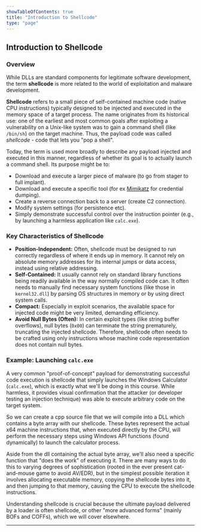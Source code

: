```yaml
---
showTableOfContents: true
title: "Introduction to Shellcode"
type: "page"
---
```


## Introduction to Shellcode
### Overview

While DLLs are standard components for legitimate software development, the term **shellcode** is more related to the world of
exploitation and malware development.

**Shellcode** refers to a small piece of self-contained machine code (native CPU instructions) typically designed to be injected 
and executed in the memory space of a target process. The name originates from its historical use: one of the earliest and 
most common goals after exploiting a vulnerability on a Unix-like system was to gain a command shell (like `/bin/sh`) on the 
target machine. Thus, the payload code was called _shellcode_ - code that lets you "pop a shell". 

Today, the term is used more broadly to describe any payload injected and executed in this manner, regardless of whether 
its goal is to actually launch a command shell. Its purpose might be to:
- Download and execute a larger piece of malware (to go from stager to full implant).
- Download and execute a specific tool (for ex [Mimikatz](https://attack.mitre.org/software/S0002/) for credential dumping).
- Create a reverse connection back to a server (create C2 connection).
- Modify system settings (for persistence etc).
- Simply demonstrate successful control over the instruction pointer (e.g., by launching a harmless application like `calc.exe`).

### Key Characteristics of Shellcode

- **Position-Independent:** Often, shellcode must be designed to run correctly regardless of where it ends up in memory. It cannot rely on absolute memory addresses for its internal jumps or data access, instead using relative addressing.
- **Self-Contained:** It usually cannot rely on standard library functions being readily available in the way normally compiled code can. It often needs to manually find necessary system functions (like those in `kernel32.dll`) by parsing OS structures in memory or by using direct system calls.
- **Compact:** Especially in exploit scenarios, the available space for injected code might be very limited, demanding efficiency.
- **Avoid Null Bytes (Often):** In certain exploit types (like string buffer overflows), null bytes (`0x00`) can terminate the string prematurely, truncating the injected shellcode. Therefore, shellcode often needs to be crafted using only instructions whose machine code representation does not contain null bytes.

### Example: Launching `calc.exe`

A very common "proof-of-concept" payload for demonstrating successful code execution is shellcode that simply launches the Windows Calculator (`calc.exe`), which is exactly what we'll be doing in this course. While harmless, it provides visual confirmation that the attacker (or developer testing an injection technique) was able to execute arbitrary code on the target system.

So we can create a cpp source file that we will compile into a DLL which contains a byte array with our shellcode. These bytes represent the actual x64 machine instructions that, when executed directly by the CPU, will perform the necessary steps using Windows API functions (found dynamically) to launch the calculator process.

Aside from the dll containing the actual byte array, we'll also need a specific function that "does the work" of executing it. There are many ways to do this to varying degrees of sophistication (rooted in the ever present cat-and-mouse game to avoid AV/EDR), but in the simplest possible iteration it involves allocating executable memory, copying the shellcode bytes into it, and then jumping to that memory, causing the CPU to execute the shellcode instructions.

Understanding shellcode is crucial because the ultimate payload delivered by a loader is often shellcode, or other "more advanced forms" (mainly BOFs and COFFs), which we will cover elsewhere.

---